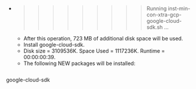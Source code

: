 * >>>>>>>>> Running inst-min-con-xtra-gcp-google-cloud-sdk.sh ...
  * After this operation, 723 MB of additional disk space will be used.
  * Install google-cloud-sdk.
  * Disk size = 3109536K. Space Used = 1117236K. Runtime = 00:00:00:39.
  * The following NEW packages will be installed:
  ```bash
google-cloud-sdk
  ```
